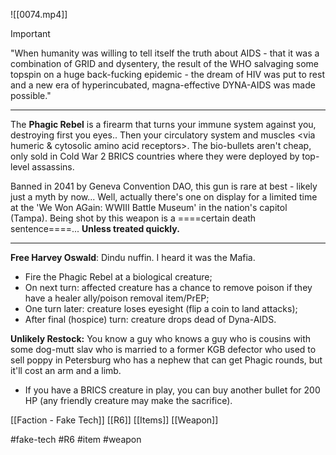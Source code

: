 ![[0074.mp4]]
> [!important] 
> "When humanity was willing to tell itself the truth about AIDS - that it was a combination of GRID and dysentery, the result of the WHO salvaging some topspin on a huge back-fucking epidemic - the dream of HIV was put to rest and a new era of hyperincubated, magna-effective DYNA-AIDS was made possible." 

***
The **Phagic Rebel** is a firearm that turns your immune system against you, destroying first you eyes.. Then your circulatory system and muscles <via humeric & cytosolic amino acid receptors>. The bio-bullets aren't cheap, only sold in Cold War 2 BRICS countries where they were deployed by top-level assassins.

Banned in 2041 by Geneva Convention DAO, this gun is rare at best - likely just a myth by now... Well, actually there's one on display for a limited time at the 'We Won AGain: WWIII Battle Museum' in the nation's capitol (Tampa). Being shot by this weapon is a ====certain death sentence====... **Unless treated quickly.**
***
**Free Harvey Oswald**: Dindu nuffin. I heard it was the Mafia. 
* Fire the Phagic Rebel at a biological creature; 
* On next turn: affected creature has a chance to remove poison if they have a healer ally/poison removal item/PrEP; 
* One turn later: creature loses eyesight (flip a coin to land attacks); 
* After final (hospice) turn: creature drops dead of Dyna-AIDS.

**Unlikely Restock:** You know a guy who knows a guy who is cousins with some dog-mutt slav who is married to a former KGB defector who used to sell poppy in Petersburg who has a nephew that can get Phagic rounds, but it'll cost an arm and a limb. 
* If you have a BRICS creature in play, you can buy another bullet for 200 HP (any friendly creature may make the sacrifice).

[[Faction - Fake Tech]]
[[R6]]
[[Items]]
[[Weapon]]

#fake-tech #R6 #item #weapon 